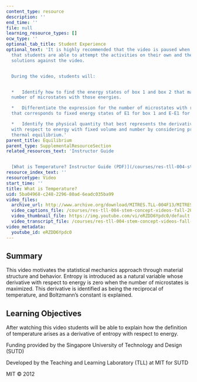 ```yaml
---
content_type: resource
description: ''
end_time: ''
file: null
learning_resource_types: []
ocw_type: ''
optional_tab_title: Student Experience
optional_text: 'It is highly recommended that the video is paused when prompted so
  that students are able to attempt the activities on their own and then check their
  solutions against the video.


  During the video, students will:


  *   Identify how to find the energy states of box 1 and box 2 that maximizes the
  number of microstates with those energies.

  *   Differentiate the expression for the number of microstates with respect to energy
  that corresponds to fixed energy states of E1 for box 1 and E-E1 for box 2.

  *   Identify the physical quantity that best represents the derivative of entropy
  with respect to energy with fixed volume and number by considering properties of
  thermal equilibrium.'
parent_title: Equilibrium
parent_type: SupplementalResourceSection
related_resources_text: 'Instructor Guide


  [What is Temperature? Instructor Guide (PDF)](/courses/res-tll-004-stem-concept-videos-fall-2013/resources/mitres_tll-004f13_temguide)'
resource_index_text: ''
resourcetype: Video
start_time: ''
title: What is Temperature?
uid: 5ba04968-c248-2296-80ad-6eadc035ba99
video_files:
  archive_url: http://www.archive.org/download/MITRES.TLL-004F13/MITRES_TLL-004F13_what_is_temperature_300k.mp4
  video_captions_file: /courses/res-tll-004-stem-concept-videos-fall-2013/6c1763613bd15f089beb42ac6650d5d7_eRZDD6Ypdc0.vtt
  video_thumbnail_file: https://img.youtube.com/vi/eRZDD6Ypdc0/default.jpg
  video_transcript_file: /courses/res-tll-004-stem-concept-videos-fall-2013/16dc0a9a8c37ac6c18faa679f7fdc115_eRZDD6Ypdc0.pdf
video_metadata:
  youtube_id: eRZDD6Ypdc0
---
```


Summary
-------

This video motivates the statistical mechanics approach through material structure and behavior. Entropy is introduced as a natural variable whose derivative with respect to energy is zero when the number of microstates is maximized. This derivative is identified as being the reciprocal of temperature, and Boltzmann’s constant is explained.

Learning Objectives
-------------------

After watching this video students will be able to explain how the definition of temperature arises as a derivative of entropy with respect to energy.

Funding provided by the Singapore University of Technology and Design (SUTD)

Developed by the Teaching and Learning Laboratory (TLL) at MIT for SUTD

MIT © 2012



